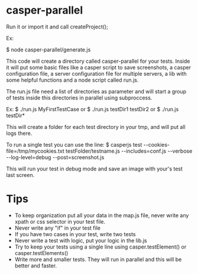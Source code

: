 casper-parallel
==========

Run it or import it and call createProject();

Ex:

$ node casper-parallel/generate.js

This code will create a directory called casper-parallel for your tests. Inside it will put some basic files like a casper script to save screenshots, a casper configuration file, a server configuration file for multiple servers, a lib with some helpful functions and a node script called run.js.

The run.js file need a list of directories as parameter and will start a group of tests inside this directories in parallel using subproccess.

Ex:
$ ./run.js MyFirstTestCase
or
$ ./run.js testDir1 testDir2
or
$ ./run.js testDir*

This will create a folder for each test directory in your tmp, and will put all logs there.

To run a single test you can use the line:
$ casperjs test --cookies-file=/tmp/mycookies.txt testFolder/testname.js --includes=conf.js  --verbose --log-level=debug --post=screenshot.js

This will run your test in debug mode and save an image with your's test last screen.

Tips
====

 - To keep organization put all your data in the map.js file, never write any xpath or css selector in your test file.
 - Never write any "if" in your test file
 - If you have two cases in your test, write two tests
 - Never write a test with logic, put your logic in the lib.js
 - Try to keep your tests using a single line using casper.testElement() or casper.testElements()
 - Write more and smaller tests. They will run in parallel and this will be better and faster.
